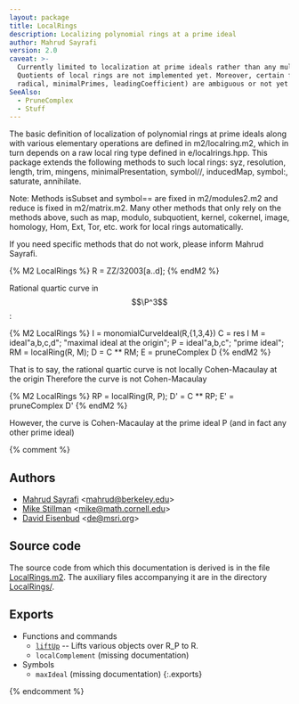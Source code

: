 ```yaml
---
layout: package
title: LocalRings
description: Localizing polynomial rings at a prime ideal
author: Mahrud Sayrafi
version: 2.0
caveat: >-
  Currently limited to localization at prime ideals rather than any multiplicatively closed set.
  Quotients of local rings are not implemented yet. Moreover, certain functions (such as symbol%,
  radical, minimalPrimes, leadingCoefficient) are ambiguous or not yet defined.
SeeAlso:
  - PruneComplex
  - Stuff
---
```


The basic definition of localization of polynomial rings at prime ideals along with various elementary operations are defined in m2/localring.m2, which in turn depends on a raw local ring type defined in e/localrings.hpp. This package extends the following methods to such local rings: syz, resolution, length, trim, mingens, minimalPresentation, symbol//, inducedMap, symbol:, saturate, annihilate.

Note: Methods isSubset and symbol== are fixed in m2/modules2.m2 and reduce is fixed in m2/matrix.m2. Many other methods that only rely on the methods above, such as map, modulo, subquotient, kernel, cokernel, image, homology, Hom, Ext, Tor, etc. work for local rings automatically.

If you need specific methods that do not work, please inform Mahrud Sayrafi.

{% M2 LocalRings %}
R = ZZ/32003[a..d];
{% endM2 %}

Rational quartic curve in $$\P^3$$:

{% M2 LocalRings %}
I = monomialCurveIdeal(R,{1,3,4})
C = res I
M = ideal"a,b,c,d"; "maximal ideal at the origin";
P = ideal"a,b,c"; "prime ideal";
RM = localRing(R, M);
D = C ** RM;
E = pruneComplex D
{% endM2 %}

That is to say, the rational quartic curve is not locally Cohen-Macaulay at the origin Therefore the curve is not Cohen-Macaulay

{% M2 LocalRings %}
RP = localRing(R, P);
D' = C ** RP;
E' = pruneComplex D'
{% endM2 %}

However, the curve is Cohen-Macaulay at the prime ideal P (and in fact any other prime ideal)


{% comment %}

## Authors
- [Mahrud Sayrafi](http://ocf.berkeley.edu/~mahrud/)  <[mahrud@berkeley.edu](mailto:mahrud@berkeley.edu)>
- [Mike Stillman](http://www.math.cornell.edu/~mike/) <[mike@math.cornell.edu](mailto:mike@math.cornell.edu)>
- [David Eisenbud](http://www.msri.org/~de/)          <[de@msri.org](mailto:de@msri.org)>

## Source code
The source code from which this documentation is derived is in the file [LocalRings.m2](../../../../Macaulay2/LocalRings.m2).  The auxiliary files accompanying it are in the directory [LocalRings/](../../../../Macaulay2/LocalRings/).

## Exports
- Functions and commands
  - [`liftUp`](_lift__Up.html "Lifts various objects over R_P to R.") -- Lifts various objects over R_P to R.
  - `localComplement` (missing documentation<!-- tag: localComplement -->)
- Symbols
  - `maxIdeal` (missing documentation<!-- tag: maxIdeal -->)
{:.exports}

{% endcomment %}
